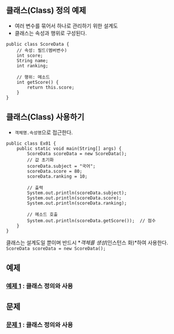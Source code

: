 
## 클래스(Class) 정의 예제
* 여러 변수를 묶어서 하나로 관리하기 위한 설계도
* 클래스는 속성과 행위로 구성된다.
```
public class ScoreData {
    // 속성: 필드(멤버변수)
	int score;
	String name;
	int ranking;

    // 행위: 메소드
    int getScore() {
        return this.score;
    }
}
```

## 클래스(Class) 사용하기
* `객체명.속성명`으로 접근한다.
```
public class Ex01 {
	public static void main(String[] args) {
        ScoreData scoreData = new ScoreData();
        // 값 초기화
        scoreData.subject = "국어";
        scoreData.score = 80;
        scoreData.ranking = 10;

        // 출력
        System.out.println(scoreData.subject);
        System.out.println(scoreData.score);
        System.out.println(scoreData.ranking);

        // 메소드 호출
        System.out.println(scoreData.getScore());  // 점수
    }
}
```
클래스는 설계도일 뿐이며 반드시 **객체를 생성*(인스턴스 화)*하여 사용한다.  
`ScoreData scoreData = new ScoreData();`

## 예제
### [예제 1](ex01) : 클래스 정의와 사용

## 문제
### [문제 1](quiz01/README.md) : 클래스 정의와 사용
